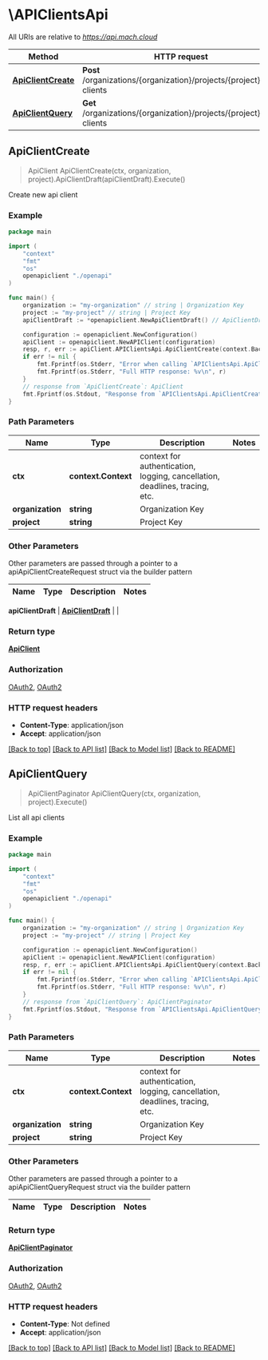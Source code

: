 # \APIClientsApi

All URIs are relative to *https://api.mach.cloud*

Method | HTTP request | Description
------------- | ------------- | -------------
[**ApiClientCreate**](APIClientsApi.md#ApiClientCreate) | **Post** /organizations/{organization}/projects/{project}/api-clients | Create new api client
[**ApiClientQuery**](APIClientsApi.md#ApiClientQuery) | **Get** /organizations/{organization}/projects/{project}/api-clients | List all api clients



## ApiClientCreate

> ApiClient ApiClientCreate(ctx, organization, project).ApiClientDraft(apiClientDraft).Execute()

Create new api client

### Example

```go
package main

import (
    "context"
    "fmt"
    "os"
    openapiclient "./openapi"
)

func main() {
    organization := "my-organization" // string | Organization Key
    project := "my-project" // string | Project Key
    apiClientDraft := *openapiclient.NewApiClientDraft() // ApiClientDraft | 

    configuration := openapiclient.NewConfiguration()
    apiClient := openapiclient.NewAPIClient(configuration)
    resp, r, err := apiClient.APIClientsApi.ApiClientCreate(context.Background(), organization, project).ApiClientDraft(apiClientDraft).Execute()
    if err != nil {
        fmt.Fprintf(os.Stderr, "Error when calling `APIClientsApi.ApiClientCreate``: %v\n", err)
        fmt.Fprintf(os.Stderr, "Full HTTP response: %v\n", r)
    }
    // response from `ApiClientCreate`: ApiClient
    fmt.Fprintf(os.Stdout, "Response from `APIClientsApi.ApiClientCreate`: %v\n", resp)
}
```

### Path Parameters


Name | Type | Description  | Notes
------------- | ------------- | ------------- | -------------
**ctx** | **context.Context** | context for authentication, logging, cancellation, deadlines, tracing, etc.
**organization** | **string** | Organization Key | 
**project** | **string** | Project Key | 

### Other Parameters

Other parameters are passed through a pointer to a apiApiClientCreateRequest struct via the builder pattern


Name | Type | Description  | Notes
------------- | ------------- | ------------- | -------------


 **apiClientDraft** | [**ApiClientDraft**](ApiClientDraft.md) |  | 

### Return type

[**ApiClient**](ApiClient.md)

### Authorization

[OAuth2](../README.md#OAuth2), [OAuth2](../README.md#OAuth2)

### HTTP request headers

- **Content-Type**: application/json
- **Accept**: application/json

[[Back to top]](#) [[Back to API list]](../README.md#documentation-for-api-endpoints)
[[Back to Model list]](../README.md#documentation-for-models)
[[Back to README]](../README.md)


## ApiClientQuery

> ApiClientPaginator ApiClientQuery(ctx, organization, project).Execute()

List all api clients

### Example

```go
package main

import (
    "context"
    "fmt"
    "os"
    openapiclient "./openapi"
)

func main() {
    organization := "my-organization" // string | Organization Key
    project := "my-project" // string | Project Key

    configuration := openapiclient.NewConfiguration()
    apiClient := openapiclient.NewAPIClient(configuration)
    resp, r, err := apiClient.APIClientsApi.ApiClientQuery(context.Background(), organization, project).Execute()
    if err != nil {
        fmt.Fprintf(os.Stderr, "Error when calling `APIClientsApi.ApiClientQuery``: %v\n", err)
        fmt.Fprintf(os.Stderr, "Full HTTP response: %v\n", r)
    }
    // response from `ApiClientQuery`: ApiClientPaginator
    fmt.Fprintf(os.Stdout, "Response from `APIClientsApi.ApiClientQuery`: %v\n", resp)
}
```

### Path Parameters


Name | Type | Description  | Notes
------------- | ------------- | ------------- | -------------
**ctx** | **context.Context** | context for authentication, logging, cancellation, deadlines, tracing, etc.
**organization** | **string** | Organization Key | 
**project** | **string** | Project Key | 

### Other Parameters

Other parameters are passed through a pointer to a apiApiClientQueryRequest struct via the builder pattern


Name | Type | Description  | Notes
------------- | ------------- | ------------- | -------------



### Return type

[**ApiClientPaginator**](ApiClientPaginator.md)

### Authorization

[OAuth2](../README.md#OAuth2), [OAuth2](../README.md#OAuth2)

### HTTP request headers

- **Content-Type**: Not defined
- **Accept**: application/json

[[Back to top]](#) [[Back to API list]](../README.md#documentation-for-api-endpoints)
[[Back to Model list]](../README.md#documentation-for-models)
[[Back to README]](../README.md)

